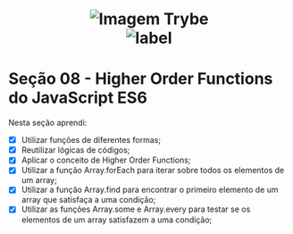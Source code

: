 <h1 align="center">
    <img alt="Imagem Trybe" src="https://media.licdn.com/dms/image/C4D16AQGBxtWPbZcNRg/profile-displaybackgroundimage-shrink_200_800/0/1644644094481?e=2147483647&v=beta&t=WXCuv3v7rjkMJKCqnhKdMt7gI9zzkOs9do7oirDm_M4"/><br>
    <img alt= "label" src="https://img.shields.io/badge/Developed%20by-Sara%20Maria-lightgrey">
</h1>

# Seção 08 - Higher Order Functions do JavaScript ES6

Nesta seção aprendi: 

- [x] Utilizar funções de diferentes formas;
- [x] Reutilizar lógicas de códigos;
- [x] Aplicar o conceito de Higher Order Functions;
- [x] Utilizar a função Array.forEach para iterar sobre todos os elementos de um array;
- [x] Utilizar a função Array.find para encontrar o primeiro elemento de um array que satisfaça a uma condição;
- [x] Utilizar as funções Array.some e Array.every para testar se os elementos de um array satisfazem a uma condição;